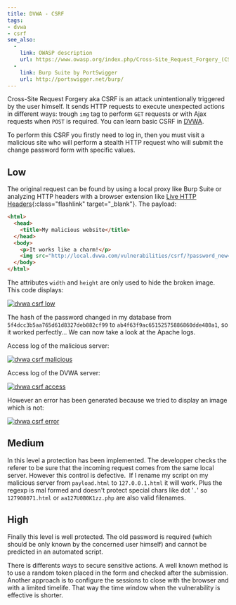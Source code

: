 ```yaml
---
title: DVWA - CSRF
tags:
- dvwa
- csrf
see_also:
  -
    link: OWASP description
    url: https://www.owasp.org/index.php/Cross-Site_Request_Forgery_(CSRF)
  -
    link: Burp Suite by PortSwigger
    url: http://portswigger.net/burp/
---
```

Cross-Site Request Forgery aka CSRF is an attack unintentionally triggered by the user himself. 
It sends HTTP requests to execute unexpected actions in different ways: trough `img` tag to perform `GET` requests or with Ajax requests when `POST` is required. 
You can learn basic CSRF in [DVWA](/damn-vulnerable-web-application/ "Damn Vulnerable Web Application").

To perform this CSRF you firstly need to log in, then you must visit a malicious site who will perform a stealth HTTP request who will submit the change password form with specific values.

## Low

The original request can be found by using a local proxy like Burp Suite or analyzing HTTP headers with a browser extension like [Live HTTP Headers](https://addons.mozilla.org/fr/firefox/addon/live-http-headers/){:class="flashlink" target="_blank"}.
The payload:

```html
<html>
  <head>
    <title>My malicious website</title>
  </head>
  <body>
    <p>It works like a charm!</p>
    <img src="http://local.dvwa.com/vulnerabilities/csrf/?password_new=azerty&password_conf=azerty&Change=Change" width="1" height="1" />
  </body>
</html>
```

<!--more-->

The attributes `width` and `height` are only used to hide the broken image.
This code displays:

[![dvwa csrf low](/images/dvwa-csrf-low.png)](/images/dvwa-csrf-low.png)

The hash of the password changed in my database from `5f4dcc3b5aa765d61d8327deb882cf99` to `ab4f63f9ac65152575886860dde480a1`, so it worked perfectly... 
We can now take a look at the Apache logs.

Access log of the malicious server:

[![dvwa csrf malicious](/images/dvwa-csrf-malicious.png)](/images/dvwa-csrf-malicious.png)

Access log of the DVWA server:

[![dvwa csrf access](/images/dvwa-csrf-access.png)](/images/dvwa-csrf-access.png)

However an error has been generated because we tried to display an image which is not:

[![dvwa csrf error](/images/dvwa-csrf-error.png)](/images/dvwa-csrf-error.png)

## Medium

In this level a protection has been implemented. 
The developper checks the referer to be sure that the incoming request comes from the same local server. 
However this control is defective. 
If I rename my script on my malicious server from `payload.html` to `127.0.0.1.html` it will work. 
Plus the regexp is mal formed and doesn't protect special chars like dot '`.`' so `127908071.html` or `aa127U0B0K1zz.php` are also valid filenames.

## High

Finally this level is well protected. The old password is required (which should be only known by the concerned user himself) and cannot be predicted in an automated script.

There is differents ways to secure sensitive actions. A well known method is to use a random token placed in the form and checked after the submission. 
Another approach is to configure the sessions to close with the browser and with a limited timelife. That way the time window when the vulnerability is effective is shorter.

